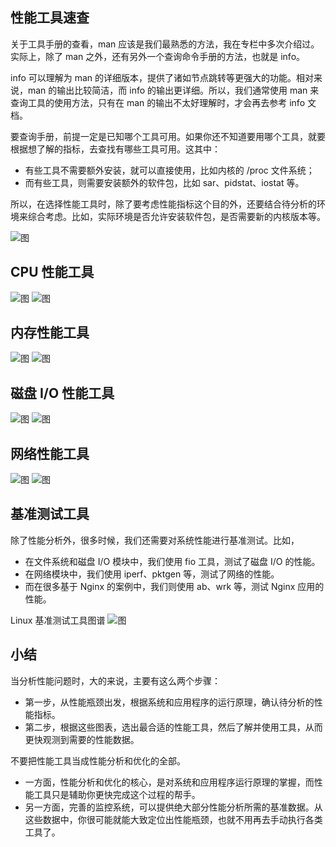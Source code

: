 ## 性能工具速查
关于工具手册的查看，man 应该是我们最熟悉的方法，我在专栏中多次介绍过。实际上，除了 man 之外，还有另外一个查询命令手册的方法，也就是 info。

info 可以理解为 man 的详细版本，提供了诸如节点跳转等更强大的功能。相对来说，man 的输出比较简洁，而 info 的输出更详细。所以，我们通常使用 man 来查询工具的使用方法，只有在 man 的输出不太好理解时，才会再去参考 info 文档。

要查询手册，前提一定是已知哪个工具可用。如果你还不知道要用哪个工具，就要根据想了解的指标，去查找有哪些工具可用。这其中：
* 有些工具不需要额外安装，就可以直接使用，比如内核的 /proc 文件系统；
* 而有些工具，则需要安装额外的软件包，比如 sar、pidstat、iostat 等。

所以，在选择性能工具时，除了要考虑性能指标这个目的外，还要结合待分析的环境来综合考虑。比如，实际环境是否允许安装软件包，是否需要新的内核版本等。

![图](./img/57-01.png)

## CPU 性能工具
![图](./img/57-02.png)
![图](./img/57-03.png)

## 内存性能工具
![图](./img/57-04.png)
![图](./img/57-05.png)

## 磁盘 I/O 性能工具
![图](./img/57-06.png)
![图](./img/57-07.png)

## 网络性能工具
![图](./img/57-08.png)
![图](./img/57-09.png)

## 基准测试工具
除了性能分析外，很多时候，我们还需要对系统性能进行基准测试。比如，
* 在文件系统和磁盘 I/O 模块中，我们使用 fio 工具，测试了磁盘 I/O 的性能。
* 在网络模块中，我们使用 iperf、pktgen 等，测试了网络的性能。
* 而在很多基于 Nginx 的案例中，我们则使用 ab、wrk 等，测试 Nginx 应用的性能。

Linux 基准测试工具图谱
![图](./img/57-10.png)

## 小结
当分析性能问题时，大的来说，主要有这么两个步骤：
* 第一步，从性能瓶颈出发，根据系统和应用程序的运行原理，确认待分析的性能指标。
* 第二步，根据这些图表，选出最合适的性能工具，然后了解并使用工具，从而更快观测到需要的性能数据。

不要把性能工具当成性能分析和优化的全部。
* 一方面，性能分析和优化的核心，是对系统和应用程序运行原理的掌握，而性能工具只是辅助你更快完成这个过程的帮手。
* 另一方面，完善的监控系统，可以提供绝大部分性能分析所需的基准数据。从这些数据中，你很可能就能大致定位出性能瓶颈，也就不用再去手动执行各类工具了。
